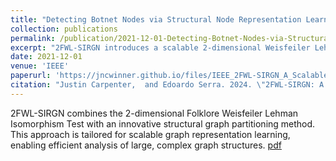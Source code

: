 ```yaml
---
title: "Detecting Botnet Nodes via Structural Node Representation Learning"
collection: publications
permalink: /publication/2021-12-01-Detecting-Botnet-Nodes-via-Structural-Node-Representation-Learning
excerpt: "2FWL-SIRGN introduces a scalable 2-dimensional Weisfeiler Lehman test applied to graph nodes, paired with a structural graph partitioning technique for large-scale graphs."
date: 2021-12-01
venue: 'IEEE'
paperurl: 'https://jncwinner.github.io/files/IEEE_2FWL-SIRGN_A_Scalable_Structural_2-dimensional_Folklore_Weisfeiler_Lehman_Graph_Representation_Learning_Approach_Via_Structural_Graph_Partitioning.pdf'
citation: "Justin Carpenter,  and Edoardo Serra. 2024. \"2FWL-SIRGN: A Scalable Structural 2-dimensional Folklore Weisfeiler Lehman Graph Representation Learning Approach Via Structural Graph Partitioning\". <i>In the proceedings of 2024 IEEE International Conference on Big Data (Big Data)</i>"
---
```

2FWL-SIRGN combines the 2-dimensional Folklore Weisfeiler Lehman Isomorphism Test with an innovative structural graph partitioning method. This approach is tailored for scalable graph representation learning, enabling efficient analysis of large, complex graph structures. [pdf](https://jncwinner.github.io/files/IEEE_2FWL-SIRGN_A_Scalable_Structural_2-dimensional_Folklore_Weisfeiler_Lehman_Graph_Representation_Learning_Approach_Via_Structural_Graph_Partitioning.pdf)